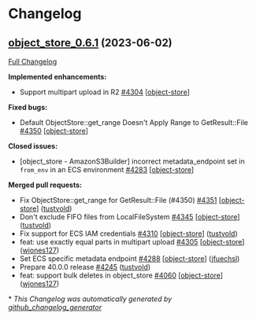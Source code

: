 <!---
  Licensed to the Apache Software Foundation (ASF) under one
  or more contributor license agreements.  See the NOTICE file
  distributed with this work for additional information
  regarding copyright ownership.  The ASF licenses this file
  to you under the Apache License, Version 2.0 (the
  "License"); you may not use this file except in compliance
  with the License.  You may obtain a copy of the License at

    http://www.apache.org/licenses/LICENSE-2.0

  Unless required by applicable law or agreed to in writing,
  software distributed under the License is distributed on an
  "AS IS" BASIS, WITHOUT WARRANTIES OR CONDITIONS OF ANY
  KIND, either express or implied.  See the License for the
  specific language governing permissions and limitations
  under the License.
-->

# Changelog

## [object_store_0.6.1](https://github.com/apache/arrow-rs/tree/object_store_0.6.1) (2023-06-02)

[Full Changelog](https://github.com/apache/arrow-rs/compare/object_store_0.6.0...object_store_0.6.1)

**Implemented enhancements:**

- Support multipart upload in R2 [\#4304](https://github.com/apache/arrow-rs/issues/4304) [[object-store](https://github.com/apache/arrow-rs/labels/object-store)]

**Fixed bugs:**

- Default ObjectStore::get\_range Doesn't Apply Range to GetResult::File [\#4350](https://github.com/apache/arrow-rs/issues/4350) [[object-store](https://github.com/apache/arrow-rs/labels/object-store)]

**Closed issues:**

- \[object\_store - AmazonS3Builder\] incorrect metadata\_endpoint set in `from_env` in an ECS environment [\#4283](https://github.com/apache/arrow-rs/issues/4283) [[object-store](https://github.com/apache/arrow-rs/labels/object-store)]

**Merged pull requests:**

- Fix ObjectStore::get\_range for GetResult::File \(\#4350\) [\#4351](https://github.com/apache/arrow-rs/pull/4351) [[object-store](https://github.com/apache/arrow-rs/labels/object-store)] ([tustvold](https://github.com/tustvold))
- Don't exclude FIFO files from LocalFileSystem [\#4345](https://github.com/apache/arrow-rs/pull/4345) [[object-store](https://github.com/apache/arrow-rs/labels/object-store)] ([tustvold](https://github.com/tustvold))
- Fix support for ECS IAM credentials [\#4310](https://github.com/apache/arrow-rs/pull/4310) [[object-store](https://github.com/apache/arrow-rs/labels/object-store)] ([tustvold](https://github.com/tustvold))
- feat: use exactly equal parts in multipart upload [\#4305](https://github.com/apache/arrow-rs/pull/4305) [[object-store](https://github.com/apache/arrow-rs/labels/object-store)] ([wjones127](https://github.com/wjones127))
- Set ECS specific metadata endpoint [\#4288](https://github.com/apache/arrow-rs/pull/4288) [[object-store](https://github.com/apache/arrow-rs/labels/object-store)] ([jfuechsl](https://github.com/jfuechsl))
- Prepare 40.0.0 release [\#4245](https://github.com/apache/arrow-rs/pull/4245) ([tustvold](https://github.com/tustvold))
- feat: support bulk deletes in object\_store [\#4060](https://github.com/apache/arrow-rs/pull/4060) [[object-store](https://github.com/apache/arrow-rs/labels/object-store)] ([wjones127](https://github.com/wjones127))

\* *This Changelog was automatically generated by [github_changelog_generator](https://github.com/github-changelog-generator/github-changelog-generator)*
